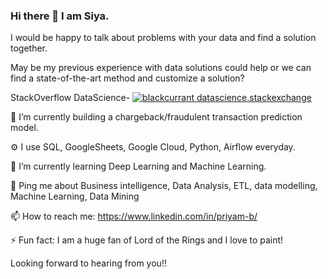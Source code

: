 ### Hi there 👋 I am Siya.

<!--
**BlackCurrantDS/BlackCurrantDS** is a ✨ _special_ ✨ repository because its `README.md` (this file) appears on your GitHub profile.

Here are some ideas to get you started:

- 🔭 I’m currently working on ...
- 🌱 I’m currently learning ...
- 👯 I’m looking to collaborate on ...
- 🤔 I’m looking for help with ...
- 💬 Ask me about ...
- 📫 How to reach me: ...
- 😄 Pronouns: ...
- ⚡ Fun fact: I am a huge fan of Lord of the Rings!
-->

I would be happy to talk about problems with your data and find a solution together.

May be my previous experience with data solutions could help or we can find a state-of-the-art method and customize a solution?


StackOverflow DataScience- [![blackcurrant datascience.stackexchange](https://datascience.stackexchange-badge.vercel.app/?userID=56714)](https://datascience.stackexchange.com/users/56714/blackcurrant)


🔭 I’m currently building a chargeback/fraudulent transaction prediction model.

⚙️ I use SQL, GoogleSheets, Google Cloud, Python, Airflow everyday.

🌱 I’m currently learning Deep Learning and Machine Learning.

💬 Ping me about Business intelligence, Data Analysis, ETL, data modelling, Machine Learning, Data Mining

📫 How to reach me: https://www.linkedin.com/in/priyam-b/

⚡ Fun fact: I am a huge fan of Lord of the Rings and I love to paint!


Looking forward to hearing from you!!
